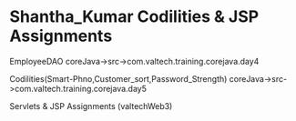 # Shantha_Kumar Codilities & JSP Assignments

EmployeeDAO  coreJava->src->com.valtech.training.corejava.day4

Codilities(Smart-Phno,Customer_sort,Password_Strength)  coreJava->src->com.valtech.training.corejava.day5

Servlets & JSP Assignments (valtechWeb3)

